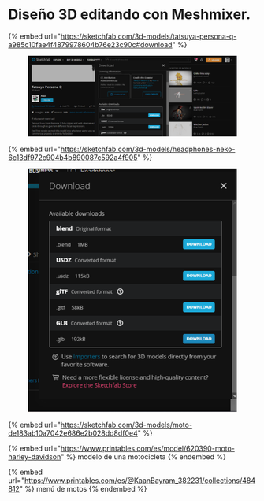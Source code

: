 # Diseño 3D editando con Meshmixer.

{% embed url="https://sketchfab.com/3d-models/tatsuya-persona-q-a985c10fae4f4879978604b76e23c90c#download" %}

<figure><img src="../.gitbook/assets/image (51).png" alt=""><figcaption></figcaption></figure>

{% embed url="https://sketchfab.com/3d-models/headphones-neko-6c13df972c904b4b890087c592a4f905" %}

<figure><img src="../.gitbook/assets/image (53).png" alt=""><figcaption></figcaption></figure>

{% embed url="https://sketchfab.com/3d-models/moto-de183ab10a7042e686e2b028dd8df0e4" %}

{% embed url="https://www.printables.com/es/model/620390-moto-harley-davidson" %}
modelo de una motocicleta
{% endembed %}

{% embed url="https://www.printables.com/es/@KaanBayram_382231/collections/484812" %}
menú de motos
{% endembed %}

